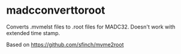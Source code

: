 # madcconverttoroot

Converts .mvmelst files to .root files for MADC32. Doesn't work with extended time stamp.

Based on https://github.com/sfinch/mvme2root

